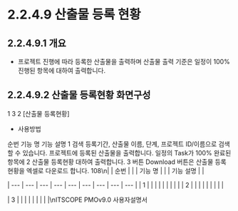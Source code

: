 # 2.2.4.9 산출물 등록 현황



## 2.2.4.9.1 개요

- 프로젝트 진행에 따라 등록한 산출물을 출력하며 산출물 출력 기준은 일정이 100% 진행된 항목에 대하여 출력합니다.

## 2.2.4.9.2 산출물 등록현황 화면구성

1
3
2
[산출물 등록현황]

- 사용방법

순번 기능 명 기능 설명
1 검색 등록기간, 산출물 이름, 단계, 프로젝트 ID/이름으로 검색할 수 있습니다.
프로젝트에 등록된 산출물을 출력합니다. 일정의 Task가 100% 완료된 항목에
2 산출물 등록현황
대하여 출력합니다.
3 버튼 Download 버튼은 산출물 등록현황을 엑셀로 다운로드 합니다.
108\n|  | 순번 |  |  | 기능 명 |  |  | 기능 설명 |  |

| --- | --- | --- | --- | --- | --- | --- | --- | --- |
| 1 |  |  |  |  |  |  |  |  |
| 2 |  |  |  |  |  |  |  |  |

| 3 |  |  |  |  |  |  |  |  |\nITSCOPE PMOv9.0 사용자설명서
